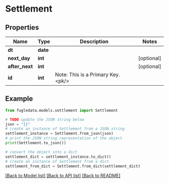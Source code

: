 # Settlement


## Properties

Name | Type | Description | Notes
------------ | ------------- | ------------- | -------------
**dt** | **date** |  | 
**next_day** | **int** |  | [optional] 
**after_next** | **int** |  | [optional] 
**id** | **int** | Note: This is a Primary Key.&lt;pk/&gt; | 

## Example

```python
from fugledata.models.settlement import Settlement

# TODO update the JSON string below
json = "{}"
# create an instance of Settlement from a JSON string
settlement_instance = Settlement.from_json(json)
# print the JSON string representation of the object
print(Settlement.to_json())

# convert the object into a dict
settlement_dict = settlement_instance.to_dict()
# create an instance of Settlement from a dict
settlement_from_dict = Settlement.from_dict(settlement_dict)
```
[[Back to Model list]](../README.md#documentation-for-models) [[Back to API list]](../README.md#documentation-for-api-endpoints) [[Back to README]](../README.md)


